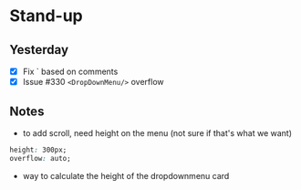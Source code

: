 # Stand-up

## Yesterday

- [x] Fix `<Avatar/> based on comments
- [x] Issue #330 `<DropDownMenu/>` overflow

## Notes

- to add scroll, need height on the menu (not sure if that's what we want)

```css
height: 300px;
overflow: auto;
```

- way to calculate the height of the dropdownmenu card
